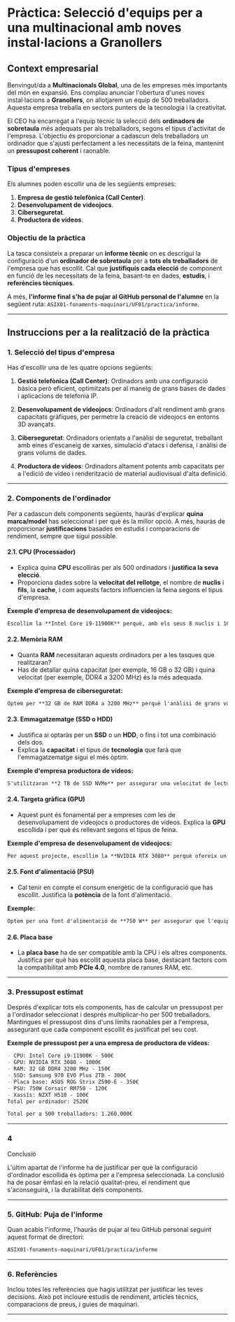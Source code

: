 # Pràctica: Selecció d'equips per a una multinacional amb noves instal·lacions a Granollers

## Context empresarial

Benvingut/da a **Multinacionals Global**, una de les empreses més importants del món en expansió. Ens complau anunciar l'obertura d'unes noves instal·lacions a **Granollers**, on allotjarem un equip de 500 treballadors. Aquesta empresa treballa en sectors punters de la tecnologia i la creativitat.

El CEO ha encarregat a l'equip tècnic la selecció dels **ordinadors de sobretaula** més adequats per als treballadors, segons el tipus d'activitat de l'empresa. L'objectiu és proporcionar a cadascun dels treballadors un ordinador que s'ajusti perfectament a les necessitats de la feina, mantenint un **pressupost coherent** i raonable.

### Tipus d'empreses

Els alumnes poden escollir una de les següents empreses:

1. **Empresa de gestió telefònica (Call Center)**.
2. **Desenvolupament de videojocs**.
3. **Ciberseguretat**.
4. **Productora de vídeos**.

### Objectiu de la pràctica

La tasca consisteix a preparar un **informe tècnic** on es descrigui la configuració d'un **ordinador de sobretaula** per a **tots els treballadors** de l'empresa que has escollit. Cal que **justifiquis cada elecció** de component en funció de les necessitats de la feina, basant-te en dades, **estudis**, i **referències tècniques**.

A més, **l'informe final s'ha de pujar al GitHub personal de l'alumne** en la següent ruta: `ASIX01-fonaments-maquinari/UF01/practica/informe`.

---

## Instruccions per a la realització de la pràctica

### 1. Selecció del tipus d'empresa

Has d'escollir una de les quatre opcions següents:

1. **Gestió telefònica (Call Center)**: Ordinadors amb una configuració bàsica però eficient, optimitzats per al maneig de grans bases de dades i aplicacions de telefonia IP.

2. **Desenvolupament de videojocs**: Ordinadors d'alt rendiment amb grans capacitats gràfiques, per permetre la creació de videojocs en entorns 3D avançats.

3. **Ciberseguretat**: Ordinadors orientats a l'anàlisi de seguretat, treballant amb eines d'escaneig de xarxes, simulació d'atacs i defensa, i anàlisi de grans volums de dades.

4. **Productora de vídeos**: Ordinadors altament potents amb capacitats per a l'edició de vídeo i renderització de material audiovisual d'alta definició.

---

### 2. Components de l'ordinador

Per a cadascun dels components següents, hauràs d'explicar **quina marca/model** has seleccionat i per què és la millor opció. A més, hauràs de proporcionar **justificacions** basades en estudis i comparacions de rendiment, sempre que sigui possible.

#### 2.1. CPU (Processador)

- Explica quina **CPU** escolliràs per als 500 ordinadors i **justifica la seva elecció**.
- Proporciona dades sobre la **velocitat del rellotge**, el nombre de **nuclis** i **fils**, la **cache**, i com aquests factors influencien la feina segons el tipus d'empresa.
  
**Exemple d'empresa de desenvolupament de videojocs:**

```markdown
Escollim la **Intel Core i9-11900K** perquè, amb els seus 8 nuclis i 16 fils, permet gestionar aplicacions 3D intensives i múltiples tasques simultànies com la creació de gràfics. Segons un estudi de *TechSpot*, aquest processador ofereix el millor rendiment en aplicacions com *Blender* i *Unity* comparat amb altres opcions. [Font: TechSpot](https://www.techspot.com/review/2214-core-i9-11900k-vs-ryzen-5900x/).
```

#### 2.2. Memòria RAM

- Quanta **RAM** necessitaran aquests ordinadors per a les tasques que realitzaran?
- Has de detallar quina capacitat (per exemple, 16 GB o 32 GB) i quina velocitat (per exemple, DDR4 a 3200 MHz) és la més adequada.

**Exemple d'empresa de ciberseguretat:**

```markdown
Optem per **32 GB de RAM DDR4 a 3200 MHz** perquè l'anàlisi de grans volums de dades requereix molta memòria, especialment quan es treballa amb simulacions de xarxes o escanejos complets. La memòria addicional evita colls d'ampolla i assegura que el processament sigui fluid en aplicacions com *Wireshark* o *Splunk*.
```

#### 2.3. Emmagatzematge (SSD o HDD)

- Justifica si optaràs per un **SSD** o un **HDD**, o fins i tot una combinació dels dos.
- Explica la **capacitat** i el tipus de **tecnologia** que farà que l'emmagatzematge sigui el més òptim.

**Exemple d'empresa productora de vídeos:**

```markdown
S'utilitzaran **2 TB de SSD NVMe** per assegurar una velocitat de lectura/escriptura ultra ràpida, especialment durant la renderització de vídeos d'alta definició. Els SSD NVMe són fins a 10 vegades més ràpids que els HDD tradicionals i permeten treballar amb grans fitxers sense perdre rendiment. Segons un estudi de *Tom's Hardware*, el **Samsung 970 EVO Plus** és una de les opcions més rendibles i ràpides del mercat. [Font: Tom's Hardware](https://www.tomshardware.com/reviews/samsung-970-evo-plus-nvme-ssd-review).
```

#### 2.4. Targeta gràfica (GPU)

- Aquest punt és fonamental per a empreses com les de desenvolupament de videojocs o productores de vídeos. Explica la **GPU** escollida i per què és rellevant segons el tipus de feina.

**Exemple d'empresa de desenvolupament de videojocs:**

```markdown
Per aquest projecte, escollim la **NVIDIA RTX 3080** perquè ofereix un rendiment excepcional en entorns de desenvolupament de videojocs 3D. Amb 10 GB de memòria GDDR6X, permet treballar amb textures d'alta resolució i gràfics en temps real. Un estudi de *PC Gamer* demostra que la RTX 3080 proporciona un rendiment fins a 50% superior en *Unreal Engine* comparat amb la generació anterior. [Font: PC Gamer](https://www.pcgamer.com/nvidia-geforce-rtx-3080-review/).
```

#### 2.5. Font d'alimentació (PSU)

- Cal tenir en compte el consum energètic de la configuració que has escollit. Justifica la **potència** de la font d'alimentació.

**Exemple:**

```markdown
Optem per una font d'alimentació de **750 W** per assegurar que l'equip rebi suficient energia, especialment amb components d'alt rendiment com la RTX 3080. Segons un estudi de *Corsair*, aquesta potència és suficient per gestionar pics de consum i mantenir l'estabilitat del sistema. [Font: Corsair Power Supply Guide](https://www.corsair.com/us/en/psu).
```

#### 2.6. Placa base

- La **placa base** ha de ser compatible amb la CPU i els altres components. Justifica per què has escollit aquesta placa base, destacant factors com la compatibilitat amb **PCIe 4.0**, nombre de ranures RAM, etc.

---

### 3. Pressupost estimat

Després d'explicar tots els components, has de calcular un pressupost per a l'ordinador seleccionat i després multiplicar-ho per 500 treballadors. Mantingues el pressupost dins d'uns límits raonables per a l'empresa, assegurant que cada component escollit és justificat pel seu cost.

**Exemple de pressupost per a una empresa de productora de vídeos:**

```markdown
- CPU: Intel Core i9-11900K - 500€
- GPU: NVIDIA RTX 3080 - 1000€
- RAM: 32 GB DDR4 3200 MHz - 150€
- SSD: Samsung 970 EVO Plus 2TB - 300€
- Placa base: ASUS ROG Strix Z590-E - 350€
- PSU: 750W Corsair RM750 - 120€
- Xassís: NZXT H510 - 100€
Total per ordinador: 2520€

Total per a 500 treballadors: 1.260.000€
```

---

### 4

 Conclusió

L'últim apartat de l'informe ha de justificar per què la configuració d'ordinador escollida és òptima per a l'empresa seleccionada. La conclusió ha de posar èmfasi en la relació qualitat-preu, el rendiment que s'aconseguirà, i la durabilitat dels components.

---

### 5. GitHub: Puja de l'informe

Quan acabis l'informe, l'hauràs de pujar al teu GitHub personal seguint aquest format de directori:

```markdown
ASIX01-fonaments-maquinari/UF01/practica/informe
```

---

### 6. Referències

Inclou totes les referències que hagis utilitzat per justificar les teves decisions. Això pot incloure estudis de rendiment, articles tècnics, comparacions de preus, i guies de maquinari.

---
